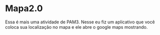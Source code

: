 # Mapa2.0
Essa é mais uma atividade de PAM3. Nesse eu fiz um aplicativo que você coloca sua localização no mapa e ele abre o google maps mostrando.
